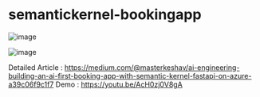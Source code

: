 # semantickernel-bookingapp

![image](https://github.com/user-attachments/assets/87f2aa49-5802-4ae7-b289-5961e2ca5b2c)

![image](https://github.com/user-attachments/assets/953259ed-68c0-43b5-a8b1-23cb4a1c6f01)

Detailed Article : https://medium.com/@masterkeshav/ai-engineering-building-an-ai-first-booking-app-with-semantic-kernel-fastapi-on-azure-a39c06f9c1f7
Demo : https://youtu.be/AcH0zj0V8gA
